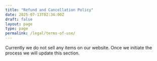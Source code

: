 ```yaml
---
title: "Refund and Cancellation Policy"
date: 2025-07-13T02:34:00Z
draft: false
layout: page
type: page
permalink: /legal/terms-of-use/
---
```


Currently we do not sell any items on our website. 
Once we initiate the process we will update this section.